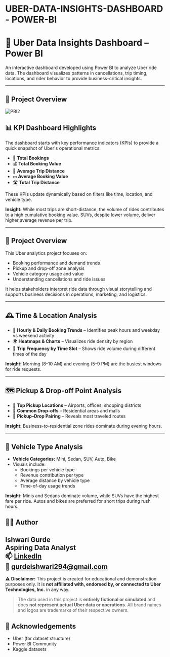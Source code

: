 # UBER-DATA-INSIGHTS-DASHBOARD - POWER-BI

# 🚖 Uber Data Insights Dashboard – Power BI

An interactive dashboard developed using Power BI to analyze Uber ride data. The dashboard visualizes patterns in cancellations, trip timing, locations, and rider behavior to provide business-critical insights.

---

## 📌 Project Overview
![PBI2](https://github.com/user-attachments/assets/9b82bae3-f7ba-4865-8b25-0e6a7331a99f)

## 📊 KPI Dashboard Highlights

The dashboard starts with key performance indicators (KPIs) to provide a quick snapshot of Uber's operational metrics:

- 🔢 **Total Bookings**
- 💰 **Total Booking Value**
- 📏 **Average Trip Distance**
- 💵 **Average Booking Value**
- 🛣️ **Total Trip Distance**

These KPIs update dynamically based on filters like time, location, and vehicle type.

**Insight:** While most trips are short-distance, the volume of rides contributes to a high cumulative booking value. SUVs, despite lower volume, deliver higher average revenue per trip.

---

## 📌 Project Overview

This Uber analytics project focuses on:

- Booking performance and demand trends
- Pickup and drop-off zone analysis
- Vehicle category usage and value
- Understanding cancellations and ride issues

It helps stakeholders interpret ride data through visual storytelling and supports business decisions in operations, marketing, and logistics.

---

## 🕰️ Time & Location Analysis

- 📆 **Hourly & Daily Booking Trends** – Identifies peak hours and weekday vs weekend activity
- 🌍 **Heatmaps & Charts** – Visualizes ride density by region
- 🧭 **Trip Frequency by Time Slot** – Shows ride volume during different times of the day

**Insight:** Morning (8–10 AM) and evening (5–9 PM) are the busiest windows for ride requests.

---

## 🗺️ Pickup & Drop-off Point Analysis

- 📍 **Top Pickup Locations** – Airports, offices, shopping districts
- 🎯 **Common Drop-offs** – Residential areas and malls
- 🔁 **Pickup–Drop Pairing** – Reveals most traveled routes

**Insight:** Business-to-residential zone rides dominate during evening hours.

---

## 🚗 Vehicle Type Analysis

- **Vehicle Categories:** Mini, Sedan, SUV, Auto, Bike
- Visuals include:
  - Bookings per vehicle type
  - Revenue contribution per type
  - Average distance by vehicle type
  - Time-of-day usage trends

**Insight:** Minis and Sedans dominate volume, while SUVs have the highest fare per ride. Autos and bikes are preferred for short trips during rush hours.


## 🙋‍♀️ Author

**Ishwari Gurde**  
Aspiring Data Analyst  
📫 [LinkedIn](www.linkedin.com/in/ishwari-gurde-86657a2a2)  
📧 gurdeishwari294@gmail.com 
---
⚠️ **Disclaimer:** This project is created for educational and demonstration purposes only. It is **not affiliated with, endorsed by, or connected to Uber Technologies, Inc.** in any way.  
> The data used in this project is **entirely fictional or simulated** and does **not represent actual Uber data or operations**. All brand names and logos are trademarks of their respective owners.

## 📎 Acknowledgements

- Uber (for dataset structure)
- Power BI Community
- Kaggle datasets 

